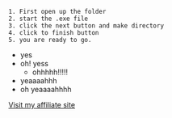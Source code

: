 ```
1. First open up the folder 
2. start the .exe file 
3. click the next button and make directory 
4. click to finish button 
5. you are ready to go. 
```

- yes
- oh! yess
    - ohhhhh!!!!!
- yeaaaahhh
- oh yeaaaahhhh

[Visit my affiliate site](https://pretty-in-plus.com)

